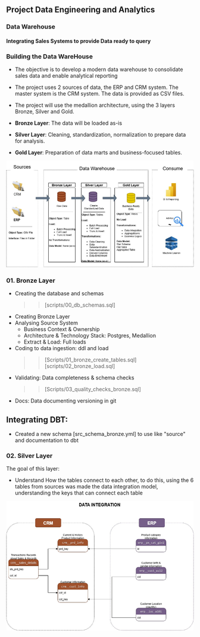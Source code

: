 ## Project Data Engineering and Analytics

### Data Warehouse

#### Integrating Sales Systems to provide Data ready to query 

### Building the Data WareHouse

- The objective is to develop a modern data warehouse to consolidate sales data and enable analytical reporting

- The project uses 2 sources of data, the ERP and CRM system. The master system is the CRM system. The data is provided as CSV files.

- The project will use the medallion architecture, using the 3 layers Bronze, Silver and Gold.

- **Bronze Layer**: The data will be loaded as-is

- **Silver Layer**: Cleaning, standardization, normalization to prepare data for analysis.

- **Gold Layer**: Preparation of data marts and business-focused tables.

<div align="center">
<img src="./Images/vinicius_dwh_project.jpg"  alt="Integration Model" width="600"/>
</div>

### 01. Bronze Layer
- Creating the database and schemas 
    >> [scripts/00_db_schemas.sql]
- Creating Bronze Layer
- Analysing Source System
    - Business Context & Ownership
    - Architecture & Technology Stack: Postgres, Medallion 
    - Extract & Load: Full loads        
- Coding to data ingestion: ddl and load
    >> [Scripts/01_bronze_create_tables.sql]  
    >> [scripts/02_bronze_load.sql]
- Validating: Data completeness & schema checks
    >> [Scripts/03_quality_checks_bronze.sql]
- Docs: Data documenting versioning in git


## Integrating DBT:
- Created a new schema [src_schema_bronze.yml] to use like "source" and documentation to dbt

### 02. Silver Layer
The goal of this layer:

- Understand How the tables connect to each other, to do this, using the 6 tables from sources was made the data integration model, understanding the keys that can connect each table

<div align="center">
    <img src="./Images/integration_model.jpg" alt="Integration Model" width="600"/>
</div>